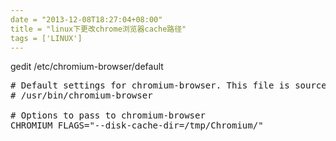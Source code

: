 ```yaml
---
date = "2013-12-08T18:27:04+08:00"
title = "linux下更改chrome浏览器cache路径"
tags = ['LINUX']
---
```


gedit /etc/chromium-browser/default

<pre class="lang:default decode:true " ># Default settings for chromium-browser. This file is sourced by /bin/sh from
# /usr/bin/chromium-browser

# Options to pass to chromium-browser
CHROMIUM_FLAGS="--disk-cache-dir=/tmp/Chromium/"</pre> 
